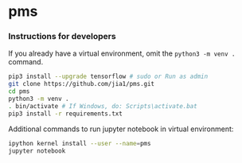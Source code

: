 # pms

### Instructions for developers

If you already have a virtual environment, omit the `python3 -m venv .` command.

```bash
pip3 install --upgrade tensorflow # sudo or Run as admin
git clone https://github.com/jia1/pms.git
cd pms
python3 -m venv .
. bin/activate # If Windows, do: Scripts\activate.bat
pip3 install -r requirements.txt
```

Additional commands to run jupyter notebook in virtual environment:

```bash
ipython kernel install --user --name=pms
jupyter notebook
```
